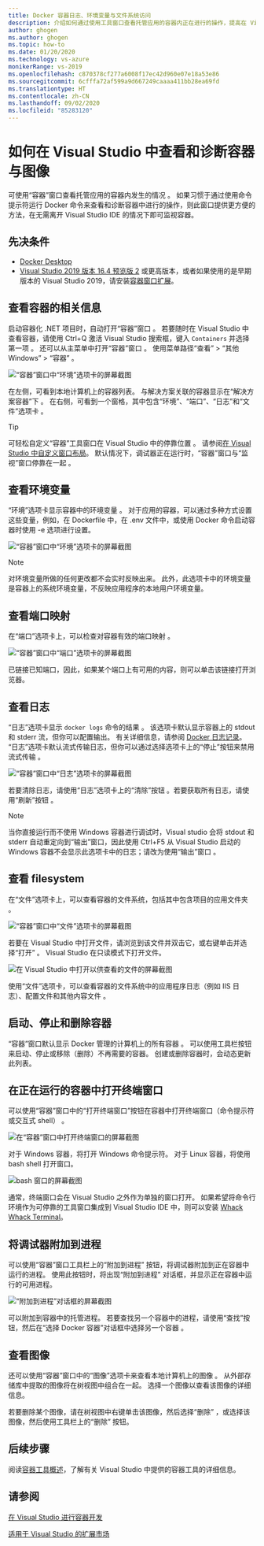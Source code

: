 ```yaml
---
title: Docker 容器日志、环境变量与文件系统访问
description: 介绍如何通过使用工具窗口查看托管应用的容器内正在进行的操作，提高在 Visual Studio 中调试和诊断基于容器的应用的能力。
author: ghogen
ms.author: ghogen
ms.topic: how-to
ms.date: 01/20/2020
ms.technology: vs-azure
monikerRange: vs-2019
ms.openlocfilehash: c870378cf277a6008f17ec42d960e07e18a53e86
ms.sourcegitcommit: 6cfffa72af599a9d667249caaaa411bb28ea69fd
ms.translationtype: HT
ms.contentlocale: zh-CN
ms.lasthandoff: 09/02/2020
ms.locfileid: "85283120"
---
```

# <a name="how-to-view-and-diagnose-containers-and-images-in-visual-studio"></a>如何在 Visual Studio 中查看和诊断容器与图像

可使用“容器”窗口查看托管应用的容器内发生的情况  。 如果习惯于通过使用命令提示符运行 Docker 命令来查看和诊断容器中进行的操作，则此窗口提供更方便的方法，在无需离开 Visual Studio IDE 的情况下即可监视容器。

## <a name="prerequisites"></a>先决条件

- [Docker Desktop](https://hub.docker.com/editions/community/docker-ce-desktop-windows)
- [Visual Studio 2019 版本 16.4 预览版 2](https://visualstudio.microsoft.com/downloads) 或更高版本，或者如果使用的是早期版本的 Visual Studio 2019，请安装[容器窗口扩展](https://marketplace.visualstudio.com/items?itemName=ms-azuretools.vs-containers-tools-extensions)。

## <a name="view-information-about-your-containers"></a>查看容器的相关信息

启动容器化 .NET 项目时，自动打开“容器”窗口  。 若要随时在 Visual Studio 中查看容器，请使用 Ctrl+Q 激活 Visual Studio 搜索框，键入 `Containers` 并选择第一项   。 还可以从主菜单中打开“容器”窗口  。 使用菜单路径“查看” > “其他 Windows” > “容器”    。  

![“容器”窗口中“环境”选项卡的屏幕截图](media/view-and-diagnose-containers/container-window.png)

在左侧，可看到本地计算机上的容器列表。 与解决方案关联的容器显示在“解决方案容器”下  。 在右侧，可看到一个窗格，其中包含“环境”、“端口”、“日志”和“文件”选项卡     。

> [!TIP]
> 可轻松自定义“容器”工具窗口在 Visual Studio 中的停靠位置  。 请参阅[在 Visual Studio 中自定义窗口布局](../ide/customizing-window-layouts-in-visual-studio.md)。 默认情况下，调试器正在运行时，“容器”窗口与“监视”窗口停靠在一起   。

## <a name="view-environment-variables"></a>查看环境变量

“环境”选项卡显示容器中的环境变量  。 对于应用的容器，可以通过多种方式设置这些变量，例如，在 Dockerfile 中，在 .env 文件中，或使用 Docker 命令启动容器时使用 -e 选项进行设置。

![“容器”窗口中“环境”选项卡的屏幕截图](media/view-and-diagnose-containers/containers-environment-vars.png)

> [!NOTE]
> 对环境变量所做的任何更改都不会实时反映出来。 此外，此选项卡中的环境变量是容器上的系统环境变量，不反映应用程序的本地用户环境变量。

## <a name="view-port-mappings"></a>查看端口映射

在“端口”选项卡上，可以检查对容器有效的端口映射  。

![“容器”窗口中“端口”选项卡的屏幕截图](media/view-and-diagnose-containers/containers-ports.png)

已链接已知端口，因此，如果某个端口上有可用的内容，则可以单击该链接打开浏览器。

## <a name="view-logs"></a>查看日志

“日志”选项卡显示 `docker logs` 命令的结果  。 该选项卡默认显示容器上的 stdout 和 stderr 流，但你可以配置输出。 有关详细信息，请参阅 [Docker 日志记录](https://docs.docker.com/config/containers/logging/)。  “日志”选项卡默认流式传输日志，但你可以通过选择选项卡上的“停止”按钮来禁用流式传输   。

![“容器”窗口中“日志”选项卡的屏幕截图](media/view-and-diagnose-containers/containers-logs.png)

若要清除日志，请使用“日志”选项卡上的“清除”按钮   。若要获取所有日志，请使用“刷新”按钮  。

> [!NOTE]
> 当你直接运行而不使用 Windows 容器进行调试时，Visual studio 会将 stdout 和 stderr 自动重定向到“输出”窗口，因此使用 Ctrl+F5 从 Visual Studio 启动的 Windows 容器不会显示此选项卡中的日志；请改为使用“输出”窗口     。

## <a name="view-the-filesystem"></a>查看 filesystem

在“文件”选项卡上，可以查看容器的文件系统，包括其中包含项目的应用文件夹  。

![“容器”窗口中“文件”选项卡的屏幕截图](media/view-and-diagnose-containers/container-filesystem.png)

若要在 Visual Studio 中打开文件，请浏览到该文件并双击它，或右键单击并选择“打开”  。 Visual Studio 在只读模式下打开文件。

![在 Visual Studio 中打开以供查看的文件的屏幕截图](media/view-and-diagnose-containers/container-file-open.png)

使用“文件”选项卡，可以查看容器的文件系统中的应用程序日志（例如 IIS 日志）、配置文件和其他内容文件  。

## <a name="start-stop-and-remove-containers"></a>启动、停止和删除容器

“容器”窗口默认显示 Docker 管理的计算机上的所有容器  。 可以使用工具栏按钮来启动、停止或移除（删除）不再需要的容器。  创建或删除容器时，会动态更新此列表。

## <a name="open-a-terminal-window-in-a-running-container"></a>在正在运行的容器中打开终端窗口

可以使用“容器”窗口中的“打开终端窗口”按钮在容器中打开终端窗口（命令提示符或交互式 shell）   。

![在“容器”窗口中打开终端窗口的屏幕截图](media/view-and-diagnose-containers/containers-open-terminal-window.png)

对于 Windows 容器，将打开 Windows 命令提示符。 对于 Linux 容器，将使用 bash shell 打开窗口。

![bash 窗口的屏幕截图](media/view-and-diagnose-containers/container-bash-window.png)

通常，终端窗口会在 Visual Studio 之外作为单独的窗口打开。 如果希望将命令行环境作为可停靠的工具窗口集成到 Visual Studio IDE 中，则可以安装 [Whack Whack Terminal](https://marketplace.visualstudio.com/items?itemName=DanielGriffen.WhackWhackTerminal)。

## <a name="attach-the-debugger-to-a-process"></a>将调试器附加到进程

可以使用“容器”窗口工具栏上的“附加到进程”  按钮，将调试器附加到正在容器中运行的进程。 使用此按钮时，将出现“附加到进程”  对话框，并显示正在容器中运行的可用进程。  

![“附加到进程”对话框的屏幕截图](media/view-and-diagnose-containers/containers-attach-to-process.jpg)

可以附加到容器中的托管进程。 若要查找另一个容器中的进程，请使用“查找”按钮，然后在“选择 Docker 容器”对话框中选择另一个容器   。

## <a name="viewing-images"></a>查看图像

还可以使用“容器”窗口中的“图像”选项卡来查看本地计算机上的图像   。 从外部存储库中提取的图像将在树视图中组合在一起。 选择一个图像以查看该图像的详细信息。

若要删除某个图像，请在树视图中右键单击该图像，然后选择“删除”  ，或选择该图像，然后使用工具栏上的“删除”  按钮。

## <a name="next-steps"></a>后续步骤

阅读[容器工具概述](overview.md)，了解有关 Visual Studio 中提供的容器工具的详细信息。

## <a name="see-also"></a>请参阅

[在 Visual Studio 进行容器开发](/visualstudio/containers)

[适用于 Visual Studio 的扩展市场](https://marketplace.visualstudio.com/)
